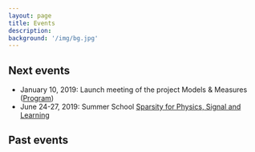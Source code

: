 ```yaml
---
layout: page
title: Events
description: 
background: '/img/bg.jpg'
---
```




## Next events

*	January 10, 2019: Launch meeting of the project Models & Measures ([Program](launch_meeting))
*	June 24-27, 2019: Summer School [Sparsity for Physics, Signal and Learning](https://sparsity4psl.github.io)


## Past events
 


 


